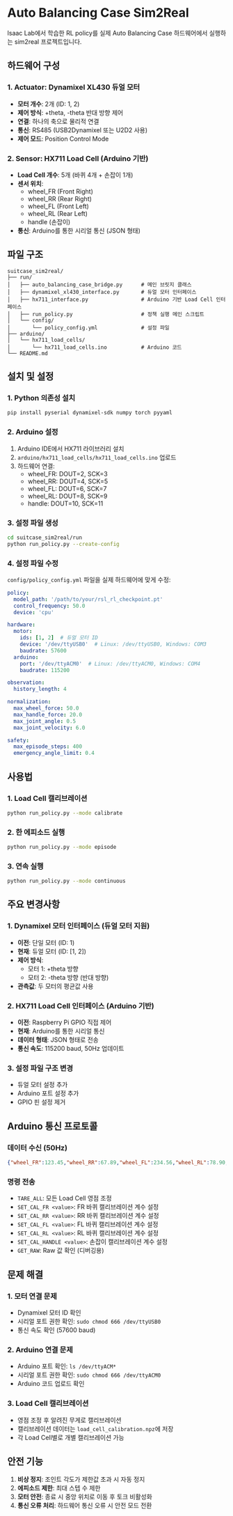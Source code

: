 # Auto Balancing Case Sim2Real

Isaac Lab에서 학습한 RL policy를 실제 Auto Balancing Case 하드웨어에서 실행하는 sim2real 프로젝트입니다.

## 하드웨어 구성

### 1. Actuator: Dynamixel XL430 듀얼 모터
- **모터 개수**: 2개 (ID: 1, 2)
- **제어 방식**: +theta, -theta 반대 방향 제어
- **연결**: 하나의 축으로 물리적 연결
- **통신**: RS485 (USB2Dynamixel 또는 U2D2 사용)
- **제어 모드**: Position Control Mode

### 2. Sensor: HX711 Load Cell (Arduino 기반)
- **Load Cell 개수**: 5개 (바퀴 4개 + 손잡이 1개)
- **센서 위치**: 
  - wheel_FR (Front Right)
  - wheel_RR (Rear Right) 
  - wheel_FL (Front Left)
  - wheel_RL (Rear Left)
  - handle (손잡이)
- **통신**: Arduino를 통한 시리얼 통신 (JSON 형태)

## 파일 구조

```
suitcase_sim2real/
├── run/
│   ├── auto_balancing_case_bridge.py      # 메인 브릿지 클래스
│   ├── dynamixel_xl430_interface.py       # 듀얼 모터 인터페이스
│   ├── hx711_interface.py                 # Arduino 기반 Load Cell 인터페이스
│   ├── run_policy.py                      # 정책 실행 메인 스크립트
│   └── config/
│       └── policy_config.yml              # 설정 파일
├── arduino/
│   └── hx711_load_cells/
│       └── hx711_load_cells.ino           # Arduino 코드
└── README.md
```

## 설치 및 설정

### 1. Python 의존성 설치
```bash
pip install pyserial dynamixel-sdk numpy torch pyyaml
```

### 2. Arduino 설정
1. Arduino IDE에서 HX711 라이브러리 설치
2. `arduino/hx711_load_cells/hx711_load_cells.ino` 업로드
3. 하드웨어 연결:
   - wheel_FR: DOUT=2, SCK=3
   - wheel_RR: DOUT=4, SCK=5
   - wheel_FL: DOUT=6, SCK=7
   - wheel_RL: DOUT=8, SCK=9
   - handle: DOUT=10, SCK=11

### 3. 설정 파일 생성
```bash
cd suitcase_sim2real/run
python run_policy.py --create-config
```

### 4. 설정 파일 수정
`config/policy_config.yml` 파일을 실제 하드웨어에 맞게 수정:
```yaml
policy:
  model_path: '/path/to/your/rsl_rl_checkpoint.pt'
  control_frequency: 50.0
  device: 'cpu'

hardware:
  motor:
    ids: [1, 2]  # 듀얼 모터 ID
    device: '/dev/ttyUSB0'  # Linux: /dev/ttyUSB0, Windows: COM3
    baudrate: 57600
  arduino:
    port: '/dev/ttyACM0'  # Linux: /dev/ttyACM0, Windows: COM4
    baudrate: 115200

observation:
  history_length: 4

normalization:
  max_wheel_force: 50.0
  max_handle_force: 20.0
  max_joint_angle: 0.5
  max_joint_velocity: 6.0

safety:
  max_episode_steps: 400
  emergency_angle_limit: 0.4
```

## 사용법

### 1. Load Cell 캘리브레이션
```bash
python run_policy.py --mode calibrate
```

### 2. 한 에피소드 실행
```bash
python run_policy.py --mode episode
```

### 3. 연속 실행
```bash
python run_policy.py --mode continuous
```

## 주요 변경사항

### 1. Dynamixel 모터 인터페이스 (듀얼 모터 지원)
- **이전**: 단일 모터 (ID: 1)
- **현재**: 듀얼 모터 (ID: [1, 2])
- **제어 방식**: 
  - 모터 1: +theta 방향
  - 모터 2: -theta 방향 (반대 방향)
- **관측값**: 두 모터의 평균값 사용

### 2. HX711 Load Cell 인터페이스 (Arduino 기반)
- **이전**: Raspberry Pi GPIO 직접 제어
- **현재**: Arduino를 통한 시리얼 통신
- **데이터 형태**: JSON 형태로 전송
- **통신 속도**: 115200 baud, 50Hz 업데이트

### 3. 설정 파일 구조 변경
- 듀얼 모터 설정 추가
- Arduino 포트 설정 추가
- GPIO 핀 설정 제거

## Arduino 통신 프로토콜

### 데이터 수신 (50Hz)
```json
{"wheel_FR":123.45,"wheel_RR":67.89,"wheel_FL":234.56,"wheel_RL":78.90,"handle":12.34}
```

### 명령 전송
- `TARE_ALL`: 모든 Load Cell 영점 조정
- `SET_CAL_FR <value>`: FR 바퀴 캘리브레이션 계수 설정
- `SET_CAL_RR <value>`: RR 바퀴 캘리브레이션 계수 설정
- `SET_CAL_FL <value>`: FL 바퀴 캘리브레이션 계수 설정
- `SET_CAL_RL <value>`: RL 바퀴 캘리브레이션 계수 설정
- `SET_CAL_HANDLE <value>`: 손잡이 캘리브레이션 계수 설정
- `GET_RAW`: Raw 값 확인 (디버깅용)

## 문제 해결

### 1. 모터 연결 문제
- Dynamixel 모터 ID 확인
- 시리얼 포트 권한 확인: `sudo chmod 666 /dev/ttyUSB0`
- 통신 속도 확인 (57600 baud)

### 2. Arduino 연결 문제
- Arduino 포트 확인: `ls /dev/ttyACM*`
- 시리얼 포트 권한 확인: `sudo chmod 666 /dev/ttyACM0`
- Arduino 코드 업로드 확인

### 3. Load Cell 캘리브레이션
- 영점 조정 후 알려진 무게로 캘리브레이션
- 캘리브레이션 데이터는 `load_cell_calibration.npz`에 저장
- 각 Load Cell별로 개별 캘리브레이션 가능

## 안전 기능

1. **비상 정지**: 조인트 각도가 제한값 초과 시 자동 정지
2. **에피소드 제한**: 최대 스텝 수 제한
3. **모터 안전**: 종료 시 중앙 위치로 이동 후 토크 비활성화
4. **통신 오류 처리**: 하드웨어 통신 오류 시 안전 모드 전환

